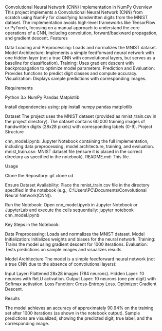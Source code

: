 Convolutional Neural Network (CNN) Implementation in NumPy
Overview
This project implements a Convolutional Neural Network (CNN) from scratch using NumPy for classifying handwritten digits from the MNIST dataset. The implementation avoids high-level frameworks like TensorFlow or PyTorch, focusing on a manual approach to understand the core operations of a CNN, including convolution, forward/backward propagation, and gradient descent.
Features

Data Loading and Preprocessing: Loads and normalizes the MNIST dataset.
Model Architecture: Implements a simple feedforward neural network with one hidden layer (not a true CNN with convolutional layers, but serves as a baseline for classification).
Training: Uses gradient descent with backpropagation to optimize model parameters.
Prediction and Evaluation: Provides functions to predict digit classes and compute accuracy.
Visualization: Displays sample predictions with corresponding images.

Requirements

Python 3.x
NumPy
Pandas
Matplotlib

Install dependencies using:
pip install numpy pandas matplotlib

Dataset
The project uses the MNIST dataset (provided as mnist_train.csv in the project directory). The dataset contains 60,000 training images of handwritten digits (28x28 pixels) with corresponding labels (0-9).
Project Structure

cnn_model.ipynb: Jupyter Notebook containing the full implementation, including data preprocessing, model architecture, training, and evaluation.
mnist_train.csv: MNIST dataset file (ensure it is placed in the correct directory as specified in the notebook).
README.md: This file.

Usage

Clone the Repository:
git clone <repository-url>
cd <repository-directory>


Ensure Dataset Availability: Place the mnist_train.csv file in the directory specified in the notebook (e.g., C:\Users\PC\Documents\Convolutional Neural Network(CNN)\).

Run the Notebook: Open cnn_model.ipynb in Jupyter Notebook or JupyterLab and execute the cells sequentially:
jupyter notebook cnn_model.ipynb


Key Steps in the Notebook:

Data Preprocessing: Loads and normalizes the MNIST dataset.
Model Initialization: Initializes weights and biases for the neural network.
Training: Trains the model using gradient descent for 1000 iterations.
Evaluation: Tests predictions on sample images and visualizes results.



Model Architecture
The model is a simple feedforward neural network (not a true CNN due to the absence of convolutional layers):

Input Layer: Flattened 28x28 images (784 neurons).
Hidden Layer: 10 neurons with ReLU activation.
Output Layer: 10 neurons (one per digit) with Softmax activation.
Loss Function: Cross-Entropy Loss.
Optimizer: Gradient Descent.

Results

The model achieves an accuracy of approximately 90.94% on the training set after 1000 iterations (as shown in the notebook output).
Sample predictions are visualized, showing the predicted digit, true label, and the corresponding image.

